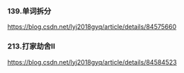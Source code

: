 ### 139.单词拆分

https://blog.csdn.net/lyj2018gyq/article/details/84575660

### 213.打家劫舍Ⅱ

https://blog.csdn.net/lyj2018gyq/article/details/84584523